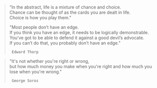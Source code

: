 > “In the abstract, life is a mixture of chance and choice.<br> 
>   Chance can be thought of as the cards you are dealt in life.<br>
>     Choice is how you play them."<br>  
>
> "Most people don’t have an edge.<br>
>   If you think you have an edge, it needs to be logically demonstrable.<br>
>     You’ve got to be able to defend it against a good devil’s advocate.<br>
>       If you can’t do that, you probably don’t have an edge."<br>
> 
>      Edward Thorp
  
> "It's not whether you're right or wrong,<br> 
>   but how much money you make when you're right and how much you lose when you're wrong."<br>  
>     
>      George Soros
